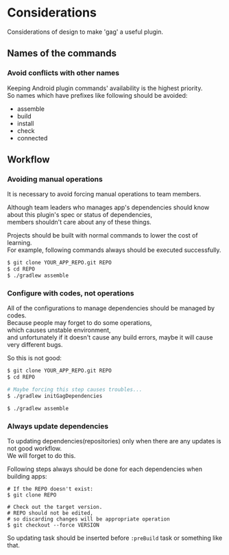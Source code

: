 # Considerations

Considerations of design to make 'gag' a useful plugin.

## Names of the commands

### Avoid conflicts with other names

Keeping Android plugin commands' availability is the highest priority.  
So names which have prefixes like following should be avoided:

* assemble
* build
* install
* check
* connected

## Workflow

### Avoiding manual operations

It is necessary to avoid forcing manual operations to team members.

Although team leaders who manages app's dependencies should know about this plugin's spec or status of dependencies,  
members shouldn't care about any of these things.

Projects should be built with normal commands to lower the cost of learning.  
For example, following commands always should be executed successfully.

```sh
$ git clone YOUR_APP_REPO.git REPO
$ cd REPO
$ ./gradlew assemble
```

### Configure with codes, not operations

All of the configurations to manage dependencies should be managed by codes.  
Because people may forget to do some operations,  
which causes unstable environment,  
and unfortunately if it doesn't cause any build errors, maybe it will cause very different bugs.

So this is not good:

```sh
$ git clone YOUR_APP_REPO.git REPO
$ cd REPO

# Maybe forcing this step causes troubles...
$ ./gradlew initGagDependencies

$ ./gradlew assemble
```

### Always update dependencies

To updating dependencies(repositories) only when there are any updates is not good workflow.  
We will forget to do this.

Following steps always should be done for each dependencies when building apps:

```
# If the REPO doesn't exist:
$ git clone REPO

# Check out the target version.
# REPO should not be edited,
# so discarding changes will be appropriate operation
$ git checkout --force VERSION
```

So updating task should be inserted before `:preBuild` task or something like that.
